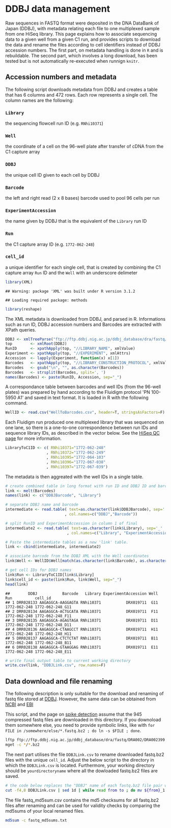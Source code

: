 

DDBJ data management
====================

Raw sequences in FASTQ format were deposited in the DNA DataBank of Japan
(DDBJ), with metadata relating each file to one multiplexed sample from one
HiSeq library.  This page explains how to associate sequencing data to a given
well from a given C1 run, and provides scripts to download the data and rename
the files according to cell identifiers instead of DDBJ accession numbers.  The
first part, on metadata handling is done in `R` and is rebuildable.  The second
part, which involves a long download, has been tested but is not automatically
re-executed when runnign `knitr`.


Accession numbers and metadata
------------------------------

The following script downloads metadata from DDBJ and creates a table that has 6 columns and 472 rows. Each row represents a single cell. The column names are the following:

### `Library` 

the sequencing flowcell run ID (e.g. `RNhi10371`)

### `Well` 

the coordinate of a cell on the 96-well plate after transfer of cDNA from the C1 capture array 

### `DDBJ`

the unique cell ID given to each cell by DDBJ

### `Barcode`

the left and right read (2 x 8 bases) barcode used to pool 96 cells per run

### `ExperimentAccession`

the name given by DDBJ that is the equivalent of the `Library` run ID 

### `Run`

the C1 capture array ID (e.g. `1772-062-248`)

### `cell_id`

a unique identifier for each single cell, that is created by combining the C1 capture array  `Run` ID and the `Well` with an underscore delimeter



```r
library(XML)
```

```
## Warning: package 'XML' was built under R version 3.1.2
```

```
## Loading required package: methods
```

```r
library(reshape)
```

The XML metadata is downloaded from DDBJ, and parsed in R. Informations such
as run ID, DDBJ accession numbers and Barcodes are extracted with XPath
queries.


```r
DDBJ <- xmlTreeParse("ftp://ftp.ddbj.nig.ac.jp/ddbj_database/dra/fastq/DRA002/DRA002399/DRA002399.experiment.xml", useInternal=T)
top        <- xmlRoot(DDBJ)
RunID      <- xpathApply(top, "//LIBRARY_NAME", xmlValue)
Experiment <- xpathApply(top, "//EXPERIMENT", xmlAttrs)
Accession  <- lapply(Experiment, function(x) x[1])
Barcodes   <- xpathApply(top, "//LIBRARY_CONSTRUCTION_PROTOCOL", xmlValue)
Barcodes   <- gsub("\n", "", as.character(Barcodes))
Barcodes   <- strsplit(Barcodes, split=', ')
names(Barcodes) <- paste(RunID, Accession, sep="_")
```

A correspondance table between barcodes and well IDs (from the 96-well plates)
was prepared by hand according to the Fluidigm protocol 'PN 100-5950 A1' and
saved in text format. It is loaded in R with the following command.


```r
WellID <- read.csv("WellToBarcodes.csv", header=T, stringsAsFactors=F)
```

Each Fluidigm run produced one multiplexed library that was sequenced on one
lane, so there is a one-to-one correspondence between run IDs and sequence
library IDs, as described in the vector below.  See the [HiSeq QC page](../HiSeq/HiSeq.md)
for more information.


```r
LibraryToC1ID <- c( RNhi10371="1772-062-248"
                  , RNhi10372="1772-062-249"
                  , RNhi10395="1772-064-103"
                  , RNhi10396="1772-067-038"
                  , RNhi10397="1772-067-039")
```

The metadata is then aggreated with the well IDs in a single table.


```r
# create combined table in long format with run ID and DDBJ ID and barcode
link <- melt(Barcodes)
names(link) <- c("DDBJBarcode", "Library")

# separate DDBJ name and barcode
intermediate <- read.table( text=as.character(link$DDBJBarcode), sep=':'
                          , col.names=c("DDBJ","Barcode"))

# split RunID and ExperimentAccession in column 1 of final
intermediate2 <- read.table( text=as.character(link$Library), sep='_'
                           , col.names=c("Library", "ExperimentAccession"))

# Paste the intermediate tables as a new 'link' table.
link <- cbind(intermediate, intermediate2)

# associate barcode from the DDBJ XML with the Well coordinates
link$Well <- WellID$Well[match(as.character(link$Barcode), as.character(WellID$Barcode))]

# get cell IDs for DDBJ names
link$Run <- LibraryToC1ID[link$Library]
link$cell_id <- paste(link$Run, link$Well, sep="_")
head(link)
```

```
##        DDBJ           Barcode   Library ExperimentAccession Well          Run          cell_id
## 1 DRR028133 AAGAGGCA-AAGGAGTA RNhi10371           DRX019711  G11 1772-062-248 1772-062-248_G11
## 2 DRR028134 AAGAGGCA-ACTGCATA RNhi10371           DRX019711  F11 1772-062-248 1772-062-248_F11
## 3 DRR028135 AAGAGGCA-AGAGTAGA RNhi10371           DRX019711  D11 1772-062-248 1772-062-248_D11
## 4 DRR028136 AAGAGGCA-CTAAGCCT RNhi10371           DRX019711  H11 1772-062-248 1772-062-248_H11
## 5 DRR028137 AAGAGGCA-CTCTCTAT RNhi10371           DRX019711  B11 1772-062-248 1772-062-248_B11
## 6 DRR028138 AAGAGGCA-GTAAGGAG RNhi10371           DRX019711  E11 1772-062-248 1772-062-248_E11
```


```r
# write final output table to current working directory
write.csv(link, "DDBJLink.csv", row.names=F)
```

Data download and file renaming
-------------------------------

The following description is only suitable for the download and renaming of fastq file stored at [DDBJ](http://trace.ddbj.nig.ac.jp/DRASearch/submission?acc=DRA002399). However, the same data can be obtained from [NCBI](http://www.ncbi.nlm.nih.gov/Traces/sra/?study=DRP002435) and [EBI](https://www.ebi.ac.uk/ena/data/view/DRP002435) 

This script, and the page on [spike detection](../control-sequences/control-sequences.md) assume
that the 945 compressed fastq files are downloaded in this directory.  If you
downoload them somewhere else, you need to provide symbolic links, like with
`for FILE in /somewhere/else/*.fastq.bz2 ; do ln -s $FILE ; done`.


```sh
lftp ftp://ftp.ddbj.nig.ac.jp/ddbj_database/dra/fastq/DRA002/DRA002399
mget -c */*.bz2
```

The next part utilises the file `DDBJLink.csv` to rename downloaded fastq.bz2 files with the unique `cell_id`.
Adjust the below script to the directory in which the `DDBJLink.csv` is located. Furthermore, your working directory should be `yourdirectoryname` where all the dowloaded fastq.bz2 files are saved. 


```sh
# the code below replaces the "DDBJ" name of each fastq.bz2 file pair with the corresponding "cell_id"
cut -f4,8 DDBJLink.csv | sed 1d | while read from to ; do mv ${from}_1.fastq.bz2 ${to}.1.fastq.bz2 ; mv ${from}_2.fastq.bz2 ${to}.2.fastq.bz2; done
```

The file fastq_md5sum.csv contains the md5 checksums for all fastq.bz2 files after renaming and can be used for validity checks by comparing the md5sums of your local renamed files.


```sh
md5sum -c fastq_md5sums.txt
```
